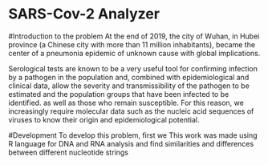 # SARS-Cov-2 Analyzer

#Introduction to the problem
At the end of 2019, the city of Wuhan, in Hubei province (a Chinese city with more than 11 million inhabitants), became the center of a pneumonia epidemic of unknown cause with global implications.

Serological tests are known to be a very useful tool for confirming infection by a pathogen in the population and, combined with epidemiological and clinical data, allow the severity and transmissibility of the pathogen to be estimated and the population groups that have been infected to be identified. as well as those who remain susceptible. For this reason, we increasingly require molecular data such as the nucleic acid sequences of viruses to know their origin and epidemiological potential.

#Development
To develop this problem, first we 
This work was made using R language for DNA and RNA analysis and find similarities and differences between different nucleotide strings
